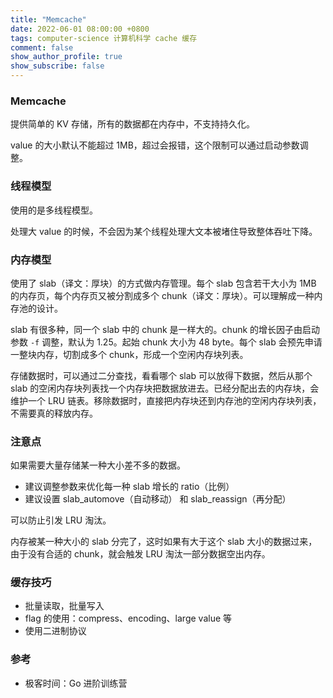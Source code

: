 ```yaml
---
title: "Memcache"
date: 2022-06-01 08:00:00 +0800
tags: computer-science 计算机科学 cache 缓存
comment: false
show_author_profile: true
show_subscribe: false
---
```


### Memcache

提供简单的 KV 存储，所有的数据都在内存中，不支持持久化。

value 的大小默认不能超过 1MB，超过会报错，这个限制可以通过启动参数调整。

### 线程模型

使用的是多线程模型。

处理大 value 的时候，不会因为某个线程处理大文本被堵住导致整体吞吐下降。

### 内存模型

使用了 slab（译文：厚块）的方式做内存管理。每个 slab 包含若干大小为 1MB 的内存页，每个内存页又被分割成多个 chunk（译文：厚块）。可以理解成一种内存池的设计。

slab 有很多种，同一个 slab 中的 chunk 是一样大的。chunk 的增长因子由启动参数 `-f` 调整，默认为 1.25。起始 chunk 大小为 48 byte。每个 slab 会预先申请一整块内存，切割成多个 chunk，形成一个空闲内存块列表。

存储数据时，可以通过二分查找，看看哪个 slab 可以放得下数据，然后从那个 slab 的空闲内存块列表找一个内存块把数据放进去。已经分配出去的内存块，会维护一个 LRU 链表。移除数据时，直接把内存块还到内存池的空闲内存块列表，不需要真的释放内存。

### 注意点

如果需要大量存储某一种大小差不多的数据。

- 建议调整参数来优化每一种 slab 增长的 ratio（比例）
- 建议设置 slab_automove（自动移动） 和 slab_reassign（再分配）

可以防止引发 LRU 淘汰。

内存被某一种大小的 slab 分完了，这时如果有大于这个 slab 大小的数据过来，由于没有合适的 chunk，就会触发 LRU 淘汰一部分数据空出内存。

### 缓存技巧

- 批量读取，批量写入
- flag 的使用：compress、encoding、large value 等
- 使用二进制协议

### 参考

- 极客时间：Go 进阶训练营
